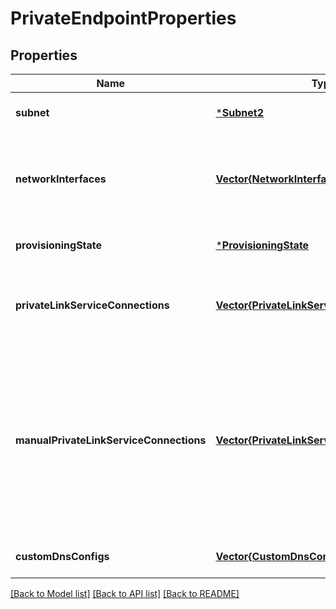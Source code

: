 # PrivateEndpointProperties


## Properties
Name | Type | Description | Notes
------------ | ------------- | ------------- | -------------
**subnet** | [***Subnet2**](Subnet2.md) |  | [optional] [default to nothing]
**networkInterfaces** | [**Vector{NetworkInterface}**](NetworkInterface.md) | An array of references to the network interfaces created for this private endpoint. | [optional] [readonly] [default to nothing]
**provisioningState** | [***ProvisioningState**](ProvisioningState.md) |  | [optional] [default to nothing]
**privateLinkServiceConnections** | [**Vector{PrivateLinkServiceConnection}**](PrivateLinkServiceConnection.md) | A grouping of information about the connection to the remote resource. | [optional] [default to nothing]
**manualPrivateLinkServiceConnections** | [**Vector{PrivateLinkServiceConnection}**](PrivateLinkServiceConnection.md) | A grouping of information about the connection to the remote resource. Used when the network admin does not have access to approve connections to the remote resource. | [optional] [default to nothing]
**customDnsConfigs** | [**Vector{CustomDnsConfigPropertiesFormat}**](CustomDnsConfigPropertiesFormat.md) | An array of custom dns configurations. | [optional] [default to nothing]


[[Back to Model list]](../README.md#models) [[Back to API list]](../README.md#api-endpoints) [[Back to README]](../README.md)


